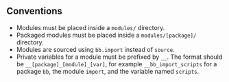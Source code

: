 ## Conventions

- Modules must be placed inside a `modules/` directory.
- Packaged modules must be placed inside a `modules/[package]/` directory.
- Modules are sourced using `bb.import` instead of `source`.
- Private variables for a module must be prefixed by `__`. The format should be
  `__[package]_[module]_[var]`, for example `__bb_import_scripts` for a package
  `bb`, the module `import`, and the variable named `scripts`.